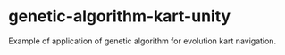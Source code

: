 # genetic-algorithm-kart-unity
Example of application of genetic algorithm for evolution kart navigation.
